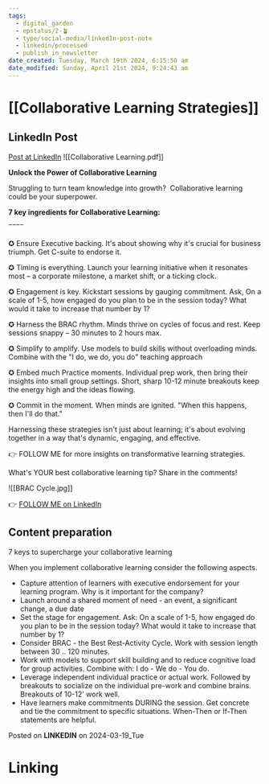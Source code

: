 ```yaml
---
tags:
  - digital_garden
  - epstatus/2-🪴
  - type/social-media/linkedIn-post-note
  - linkedin/processed
  - publish_in_newsletter
date_created: Tuesday, March 19th 2024, 6:15:50 am
date_modified: Sunday, April 21st 2024, 9:24:43 am
---
```

# [[Collaborative Learning Strategies]]
## LinkedIn Post
[Post at LinkedIn](https://www.linkedin.com/posts/sebastiankamilli_7-ingredients-for-collaborative-learning-activity-7175770545857167360-0ryR?utm_source=share&utm_medium=member_desktop)
![[Collaborative Learning.pdf]]

**Unlock the Power of Collaborative Learning** 

Struggling to turn team knowledge into growth?  Collaborative learning could be your superpower.

**7 key ingredients for Collaborative Learning:**

‾‾‾‾

✪ Ensure Executive backing. It's about showing why it's crucial for business triumph. Get C-suite to endorse it.

✪ Timing is everything. Launch your learning initiative when it resonates most – a corporate milestone, a market shift, or a ticking clock. 

✪ Engagement is key. Kickstart sessions by gauging commitment. Ask, On a scale of 1-5, how engaged do you plan to be in the session today? What would it take to increase that number by 1?

✪ Harness the BRAC rhythm. Minds thrive on cycles of focus and rest. Keep sessions snappy – 30 minutes to 2 hours max.

✪ Simplify to amplify. Use models to build skills without overloading minds. Combine with the "I do, we do, you do" teaching approach

✪ Embed much Practice moments. Individual prep work, then bring their insights into small group settings. Short, sharp 10-12 minute breakouts keep the energy high and the ideas flowing.

✪ Commit in the moment. When minds are ignited. "When this happens, then I'll do that." 

Harnessing these strategies isn't just about learning; it's about evolving together in a way that's dynamic, engaging, and effective.

👉 FOLLOW ME for more insights on transformative learning strategies.

What's YOUR best collaborative learning tip? Share in the comments!



![[BRAC Cycle.jpg]]

👉 [FOLLOW ME on LinkedIn](https://www.linkedin.com/comm/mynetwork/discovery-see-all?usecase=PEOPLE_FOLLOWS&followMember=sebastiankamilli)

## Content preparation
7 keys to supercharge your collaborative learning

When you implement collaborative learning consider the following aspects.

+ Capture attention of learners with executive endorsement for your learning program. Why is it important for the company?
+ Launch around a shared moment of need - an event, a significant change, a due date
+ Set the stage for engagement. Ask: On a scale of 1-5, how engaged do you plan to be in the session today? What would it take to increase that number by 1?
+ Consider BRAC - the Best Rest-Activity Cycle. Work with session length between 30 .. 120 minutes. 
+ Work with models to support skill building and to reduce cognitive load for group activities. Combine with: I do - We do - You do.
+ Leverage independent individual practice or actual work. Followed by breakouts to socialize on the individual pre-work and combine brains. Breakouts of 10-12' work well.
+ Have learners make commitments DURING the session. Get concrete and tie the commitment to specific situations. When-Then or If-Then statements are helpful.

Posted on **LINKEDIN** on 2024-03-19_Tue
# Linking